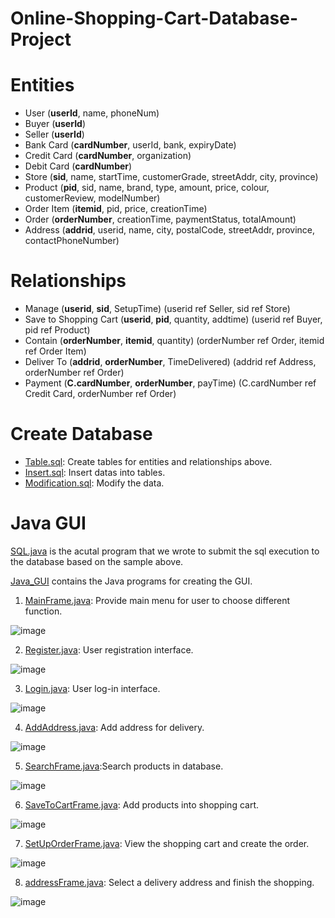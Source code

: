 # Online-Shopping-Cart-Database-Project
# Entities

* User (__userId__, name, phoneNum)
* Buyer (__userId__)
* Seller (__userId__)
* Bank Card (__cardNumber__, userId, bank, expiryDate)
* Credit Card (__cardNumber__, organization)
* Debit Card (__cardNumber__)
* Store (__sid__, name, startTime, customerGrade, streetAddr, city, province)
* Product (__pid__, sid, name, brand, type, amount, price, colour, customerReview, modelNumber)
* Order Item (__itemid__, pid, price, creationTime)
* Order (__orderNumber__, creationTime, paymentStatus, totalAmount)
* Address (__addrid__, userid, name, city, postalCode, streetAddr, province, contactPhoneNumber)

# Relationships

* Manage (__userid__, __sid__, SetupTime) (userid ref Seller, sid ref Store)
* Save to Shopping Cart (__userid__, __pid__, quantity, addtime) (userid ref Buyer, pid ref Product)
* Contain (__orderNumber__, __itemid__, quantity) (orderNumber ref Order, itemid ref Order Item)
* Deliver To (__addrid__, __orderNumber__, TimeDelivered) (addrid ref Address, orderNumber ref Order)
* Payment (__C.cardNumber__, __orderNumber__, payTime) (C.cardNumber ref Credit Card, orderNumber ref Order)

# Create Database

* [Table.sql](https://github.com/Divyasonawane/Online-Shopping-Cart-Database-Project/blob/main/Table.sql):  Create tables for entities and relationships above.
* [Insert.sql](https://github.com/Divyasonawane/Online-Shopping-Cart-Database-Project/blob/main/Insert.sql): Insert datas into tables.
* [Modification.sql](https://github.com/Divyasonawane/Online-Shopping-Cart-Database-Project/blob/main/Modification.sql): Modify the data. 
# Java GUI
[SQL.java](https://github.com/Divyasonawane/Online-Shopping-Cart-Database-Project/blob/main/SQL.java) is  the acutal program that we wrote to submit the sql execution to the database based on the sample above.

[Java_GUI](https://github.com/Divyasonawane/Online-Shopping-Cart-Database-Project/blob/main/Java_GUI) contains the Java programs for creating the GUI.

1. [MainFrame.java](https://github.com/Divyasonawane/Online-Shopping-Cart-Database-Project/blob/main/Java_GUI/MainFrame.java): Provide main menu for user to choose different function.

![image]()

2. [Register.java](): User registration interface.

![image]()

3. [Login.java](): User log-in interface.

![image]()

4. [AddAddress.java](): Add address for delivery.

![image]()

5. [SearchFrame.java]():Search products in database.

![image]()

6. [SaveToCartFrame.java](): Add products into shopping cart.

![image]()

7. [SetUpOrderFrame.java](): View the shopping cart and create the order.

![image]()

8. [addressFrame.java](): Select a delivery address and finish the shopping.

![image]()
